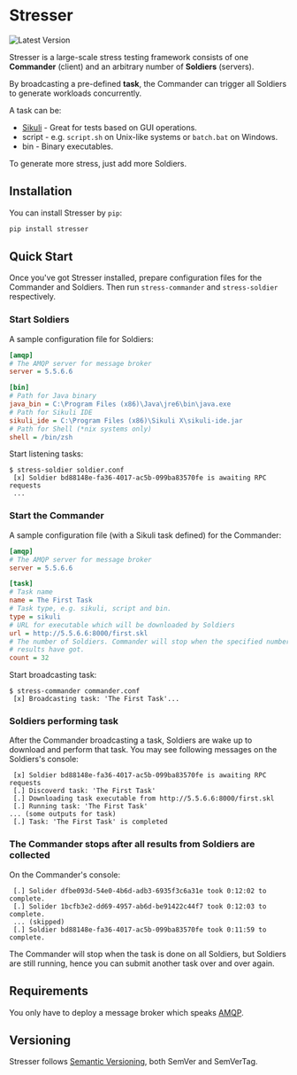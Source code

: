 # Stresser

![Latest Version](https://pypip.in/version/stresser/badge.svg)

Stresser is a large-scale stress testing framework consists of one
**Commander** (client) and an arbitrary number of **Soldiers** (servers).

By broadcasting a pre-defined **task**, the Commander can trigger all Soldiers
to generate workloads concurrently.

A task can be:

* [Sikuli](http://www.sikuli.org/) - Great for tests based on GUI operations.
* script - e.g. `script.sh` on Unix-like systems or `batch.bat` on Windows.
* bin - Binary executables.

To generate more stress, just add more Soldiers.

## Installation

You can install Stresser by `pip`:

```bash
pip install stresser
```

## Quick Start

Once you've got Stresser installed, prepare configuration files for the
Commander and Soldiers. Then run `stress-commander` and `stress-soldier`
respectively.

### Start Soldiers

A sample configuration file for Soldiers:

```INI
[amqp]
# The AMQP server for message broker
server = 5.5.6.6

[bin]
# Path for Java binary
java_bin = C:\Program Files (x86)\Java\jre6\bin\java.exe
# Path for Sikuli IDE
sikuli_ide = C:\Program Files (x86)\Sikuli X\sikuli-ide.jar
# Path for Shell (*nix systems only)
shell = /bin/zsh
```

Start listening tasks:

```
$ stress-soldier soldier.conf
 [x] Soldier bd88148e-fa36-4017-ac5b-099ba83570fe is awaiting RPC requests
 ...
```

### Start the Commander

A sample configuration file (with a Sikuli task defined) for the Commander:

```INI
[amqp]
# The AMQP server for message broker
server = 5.5.6.6

[task]
# Task name
name = The First Task
# Task type, e.g. sikuli, script and bin.
type = sikuli
# URL for executable which will be downloaded by Soldiers
url = http://5.5.6.6:8000/first.skl
# The number of Soldiers. Commander will stop when the specified number of
# results have got.
count = 32
```

Start broadcasting task:

```
$ stress-commander commander.conf
 [x] Broadcasting task: 'The First Task'...
```

### Soldiers performing task

After the Commander broadcasting a task, Soldiers are wake up to download and
perform that task. You may see following messages on the Soldiers's console:

```
 [x] Soldier bd88148e-fa36-4017-ac5b-099ba83570fe is awaiting RPC requests
 [.] Discoverd task: 'The First Task'
 [.] Downloading task executable from http://5.5.6.6:8000/first.skl
 [.] Running task: 'The First Task'
... (some outputs for task)
 [.] Task: 'The First Task' is completed
```

### The Commander stops after all results from Soldiers are collected

On the Commander's console:

```
 [.] Solider dfbe093d-54e0-4b6d-adb3-6935f3c6a31e took 0:12:02 to complete.
 [.] Solider 1bcfb3e2-dd69-4957-ab6d-be91422c44f7 took 0:12:03 to complete.
 ... (skipped)
 [.] Soldier bd88148e-fa36-4017-ac5b-099ba83570fe took 0:11:59 to complete.
```

The Commander will stop when the task is done on all Soldiers, but Soldiers are
still running, hence you can submit another task over and over again.

## Requirements

You only have to deploy a message broker which speaks
[AMQP](http://en.wikipedia.org/wiki/Advanced_Message_Queuing_Protocol).

## Versioning
Stresser follows [Semantic Versioning](http://semver.org/), both SemVer and
SemVerTag.
